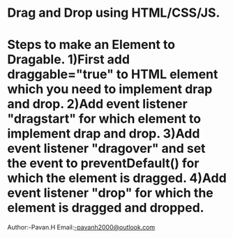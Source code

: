 Drag and Drop using HTML/CSS/JS.
===========================================================================================================================
Steps to make an Element to Dragable.
1)First add draggable="true" to HTML element which you need to implement drap and drop.
2)Add event listener "dragstart" for which element to implement drap and drop.
3)Add event listener "dragover" and set the event to preventDefault() for which the element is dragged.
4)Add event listener "drop" for which the element is dragged and dropped.
===========================================================================================================================
Author:-Pavan.H
Email:-pavanh2000@outlook.com
